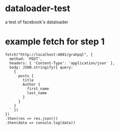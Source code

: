 # dataloader-test
a test of facebook's dataloader

# example fetch for step 1

```
fetch("http://localhost:4001/grahpql", { 
  method: 'POST',
  headers: { 'Content-Type': 'application/json' },
  body: JSON.stringify({ query: `
    {
      posts {
        title
        Author {
          first_name
          last_name
        }
      }
    }
  ` })
})
.then(res => res.json())
.then(data => console.log(data))
```